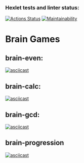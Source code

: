 ### Hexlet tests and linter status:
[![Actions Status](https://github.com/MiriyaMaria/frontend-project-44/workflows/hexlet-check/badge.svg)](https://github.com/MiriyaMaria/frontend-project-44/actions)
[![Maintainability](https://api.codeclimate.com/v1/badges/3f379166a6fed1d1b867/maintainability)](https://codeclimate.com/github/MiriyaMaria/frontend-project-44/maintainability)
# Brain Games
## brain-even:
[![asciicast](https://asciinema.org/a/9UmxEppkAwpBFojkWjU6upx5k.svg)](https://asciinema.org/a/9UmxEppkAwpBFojkWjU6upx5k)
## brain-calc:
[![asciicast](https://asciinema.org/a/GOiFcX8jCKJIIa1crXV7O2eEM.svg)](https://asciinema.org/a/GOiFcX8jCKJIIa1crXV7O2eEM)
## brain-gcd:
[![asciicast](https://asciinema.org/a/nh5LcjdXxpYxA0a8aMUnpopao.svg)](https://asciinema.org/a/nh5LcjdXxpYxA0a8aMUnpopao)
## brain-progression
[![asciicast](https://asciinema.org/a/yQPAoSbowutYdeeZ2EmQeK9Bp.svg)](https://asciinema.org/a/yQPAoSbowutYdeeZ2EmQeK9Bp)